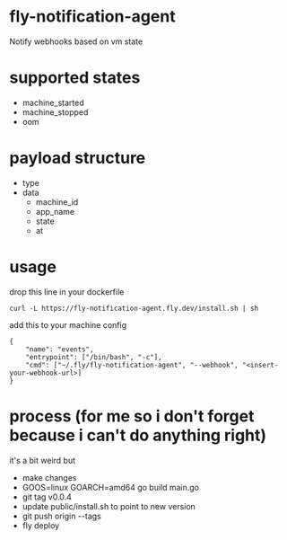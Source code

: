# fly-notification-agent
Notify webhooks based on vm state

# supported states
- machine_started
- machine_stopped
- oom

# payload structure
- type
- data
    - machine_id
    - app_name
    - state
    - at

# usage
drop this line in your dockerfile 
```
curl -L https://fly-notification-agent.fly.dev/install.sh | sh
```

add this to your machine config
```
{
    "name": "events",
    "entrypoint": ["/bin/bash", "-c"],
    "cmd": ["~/.fly/fly-notification-agent", "--webhook", "<insert-your-webhook-url>]
}
```

# process (for me so i don't forget because i can't do anything right)
it's a bit weird but
- make changes
- GOOS=linux GOARCH=amd64 go build main.go
- git tag v0.0.4
- update public/install.sh to point to new version
- git push origin --tags
- fly deploy
